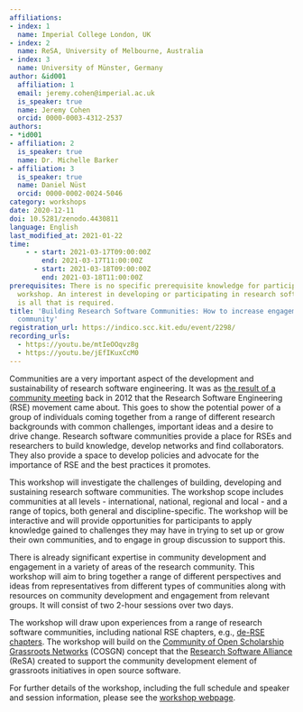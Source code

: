 ```yaml
---
affiliations:
- index: 1
  name: Imperial College London, UK
- index: 2
  name: ReSA, University of Melbourne, Australia
- index: 3
  name: University of Münster, Germany
author: &id001
  affiliation: 1
  email: jeremy.cohen@imperial.ac.uk
  is_speaker: true
  name: Jeremy Cohen
  orcid: 0000-0003-4312-2537
authors:
- *id001
- affiliation: 2
  is_speaker: true
  name: Dr. Michelle Barker
- affiliation: 3
  is_speaker: true
  name: Daniel Nüst
  orcid: 0000-0002-0024-5046
category: workshops
date: 2020-12-11
doi: 10.5281/zenodo.4430811
language: English
last_modified_at: 2021-01-22
time:
    - - start: 2021-03-17T09:00:00Z
        end: 2021-03-17T11:00:00Z
      - start: 2021-03-18T09:00:00Z
        end: 2021-03-18T11:00:00Z
prerequisites: There is no specific prerequisite knowledge for participating in this
  workshop. An interest in developing or participating in research software communities
  is all that is required.
title: 'Building Research Software Communities: How to increase engagement in your
  community'
registration_url: https://indico.scc.kit.edu/event/2298/
recording_urls:
  - https://youtu.be/mtIeOOqvz8g
  - https://youtu.be/jEfIKuxCcM0
---
```


Communities are a very important aspect of the development and sustainability of research software engineering. It was as [the result of a community meeting](https://www.software.ac.uk/blog/2016-08-17-not-so-brief-history-research-software-engineers-0) back in 2012 that the Research Software Engineering (RSE) movement came about. This goes to show the potential power of a group of individuals coming together from a range of different research backgrounds with common challenges, important ideas and a desire to drive change. Research software communities provide a place for RSEs and researchers to build knowledge, develop networks and find collaborators. They also provide a space to develop policies and advocate for the importance of RSE and the best practices it promotes.

This workshop will investigate the challenges of building, developing and sustaining research software communities. The workshop scope includes communities at all levels - international, national, regional and local - and a range of topics, both general and discipline-specific. The workshop will be interactive and will provide opportunities for participants to apply knowledge gained to challenges they may have in trying to set up or grow their own communities, and to engage in group discussion to support this.

There is already significant expertise in community development and engagement in a variety of areas of the research community. This workshop will aim to bring together a range of different perspectives and ideas from representatives from different types of communities along with resources on community development and engagement from relevant groups. It will consist of two 2-hour sessions over two days.

The workshop will draw upon experiences from a range of research software communities, including national RSE chapters, e.g., [de-RSE chapters](https://de-rse.org/chapter/). The workshop will build on the [Community of Open Scholarship Grassroots Networks](https://osf.io/preprints/metaarxiv/d7mwk/) (COSGN) concept that the [Research Software Alliance](http://www.researchsoft.org/) (ReSA) created to support the community development element of grassroots initiatives in open source software.

For further details of the workshop, including the full schedule and speaker and session information, please see the [workshop webpage](https://researchsoft.github.io/community-ws/).

